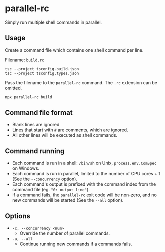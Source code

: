 # parallel-rc

Simply run multiple shell commands in parallel.

## Usage

Create a command file which contains one shell command per line.

Filename: `build.rc`

```
tsc --project tsconfig.build.json
tsc --project tsconfig.types.json
```

Pass the filename to the `parallel-rc` command. The `.rc` extension can be omitted.

```sh
npx parallel-rc build
```

## Command file format

- Blank lines are ignored
- Lines that start with `#` are comments, which are ignored.
- All other lines will be executed as shell commands.

## Command running

- Each command is run in a shell: `/bin/sh` on Unix, `process.env.ComSpec` on Windows.
- Each command is run in parallel, limited to the number of CPU cores + 1 (See the `--concurrency` option).
- Each command's output is prefixed with the command index from the command file (eg. `"0: output line"`).
- If a command fails, the `parallel-rc` exit code will be non-zero, and no new commands will be started (See the `--all` option).

## Options

- `-c, --concurrency <num>`
  - Override the number of parallel commands.
- `-a, --all`
  - Continue running new commands if a commands fails.


